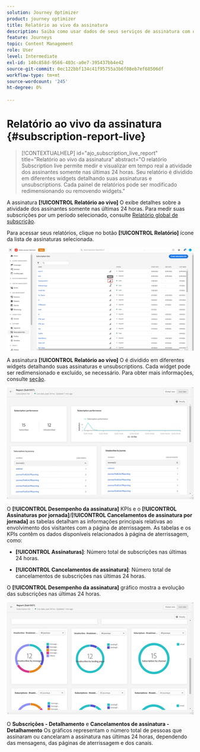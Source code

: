 ```yaml
---
solution: Journey Optimizer
product: journey optimizer
title: Relatório ao vivo da assinatura
description: Saiba como usar dados de seus serviços de assinatura com o Relatório online de assinatura
feature: Journeys
topic: Content Management
role: User
level: Intermediate
exl-id: 140c858d-9566-403c-a0e7-395437bb4e42
source-git-commit: 0ec122bbf134c41f95755a3b6f08eb7ef68506df
workflow-type: tm+mt
source-wordcount: '245'
ht-degree: 0%

---
```


# Relatório ao vivo da assinatura {#subscription-report-live}

>[!CONTEXTUALHELP]
>id="ajo_subscription_live_report"
>title="Relatório ao vivo da assinatura"
>abstract="O relatório Subscription live permite medir e visualizar em tempo real a atividade dos assinantes somente nas últimas 24 horas. Seu relatório é dividido em diferentes widgets detalhando suas assinaturas e unsubscriptions. Cada painel de relatórios pode ser modificado redimensionando ou removendo widgets."

A assinatura **[!UICONTROL Relatório ao vivo]** O exibe detalhes sobre a atividade dos assinantes somente nas últimas 24 horas. Para medir suas subscrições por um período selecionado, consulte [Relatório global de subscrição](subscription-report-global.md).

Para acessar seus relatórios, clique no botão **[!UICONTROL Relatório]** ícone da lista de assinaturas selecionada.

![](assets/subscription_report_7.png)

A assinatura **[!UICONTROL Relatório ao vivo]** O é dividido em diferentes widgets detalhando suas assinaturas e unsubscriptions. Cada widget pode ser redimensionado e excluído, se necessário. Para obter mais informações, consulte [seção](live-report.md).

![](assets/subscription_report_3.png)

O **[!UICONTROL Desempenho da assinatura]** KPIs e o **[!UICONTROL Assinaturas por jornada]**/**[!UICONTROL Cancelamentos de assinatura por jornada]** as tabelas detalham as informações principais relativas ao envolvimento dos visitantes com a página de aterrissagem. As tabelas e os KPIs contêm os dados disponíveis relacionados à página de aterrissagem, como:

* **[!UICONTROL Assinaturas]**: Número total de subscrições nas últimas 24 horas.

* **[!UICONTROL Cancelamentos de assinatura]**: Número total de cancelamentos de subscrições nas últimas 24 horas.

O **[!UICONTROL Desempenho da assinatura]** gráfico mostra a evolução das subscrições nas últimas 24 horas.

![](assets/subscription_report_4.png)

O **Subscrições - Detalhamento** e **Cancelamentos de assinatura - Detalhamento** Os gráficos representam o número total de pessoas que assinaram ou cancelaram a assinatura nas últimas 24 horas, dependendo das mensagens, das páginas de aterrissagem e dos canais.
